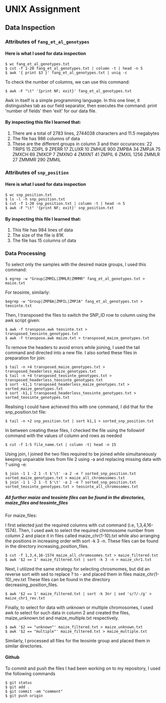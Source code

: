 # UNIX Assignment

## Data Inspection

### Attributes of `fang_et_al_genotypes`

#### Here is what I used for data inspection 

``` 
$ wc fang_et_al_genotypes.txt
$ cut -f 1-20 fang_et_al_genotypes.txt | column -t | head -n 5
$ awk '{ print $3 }' fang_et_al_genotypes.txt | uniq -c 
```
To check the number of columns, we can use this command:
``` 
$ awk -F "\t" '{print NF; exit}' fang_et_al_genotypes.txt
```
Awk in itself is a simple programming language. In this one liner, it distinguishes tab as our field separator, then executes the command: print 'number of fields' then 'exit' for our data file.

#### By inspecting this file I learned that:

1. There are a total of 2783 lines, 2744038 characters and 11.5 megabytes
2. The file has 986 columns of data 
3. These are the different groups in column 3 and their occurances: 
22 TRIPS
15 ZDIPL
9 ZPERR
17 ZLUXR
10 ZMHUE
900 ZMPBA
34 ZMPJA
75 ZMXCH
69 ZMXCP
7 ZMXNO
4 ZMXNT
41 ZMPIL
6 ZMXIL
1256 ZMMLR
27 ZMMMR
290 ZMMIL

### Attributes of `snp_position`

#### Here is what I used for data inspection 
```
$ wc snp_position.txt 
$ ls -l -h snp_position.txt 
$ cut -f 1-20 snp_position.txt | column -t | head -n 5
$ awk -F "\t" '{print NF; exit}' snp_position.txt 
```

#### By inspecting this file I learned that:

1. This file has 984 lines of data
2. The size of the file is 81K
3. The file has 15 columns of data 

### Data Processing

To select only the samples with the desired maize groups, I used this command: 
``` 
$ egrep -w "Group|ZMMIL|ZMMLR|ZMMMR" fang_et_al_genotypes.txt > maize.txt
```
For teosinte, similarly:
```
$egrep -w "Group|ZMPBA|ZMPIL|ZMPJA" fang_et_al_genotypes.txt > teosinte.txt
```

Then, I transposed the files to switch the SNP_ID row to column using the awk script given:
```
$ awk -f transpose.awk teosinte.txt > transposed_teosinte_genotypes.txt
$ awk -f transpose.awk maize.txt > transposed_maize_genotypes.txt
```
To remove the headers to avoid errors while joining, I used the tail command and directed into a new file. I also sorted these files in preparation for join:
```
$ tail -n +4 transposed_maize_genotypes.txt > transposed_headerless_maize_genotypes.txt
$ tail -n +4 transposed_teosinte_genotypes.txt > transposed_headerless_teosinte_genotypes.txt 
$ sort -k1,1 transposed_headerless_maize_genotypes.txt > sorted_maize_genotypes.txt
$ sort -k1,1 transposed_headerless_teosinte_genotypes.txt > sorted_teosinte_genotypes.txt
```
Realising I could have achieved this with one command, I did that for the snp_position.txt file:
```
$ tail -n +2 snp_position.txt | sort k1,1 > sorted_snp_position.txt
```

In between creating these files, I checked the file using the followinf command with the values of column and rows as needed
```
$ cut -f 1-5 file_name.txt | column -t| head -n 15
```
Using join, I joined the two files required to be joined while simultaneously keeping unpairable lines from file 2 using -a and replacing missing data with ? using -e:
```
$ join -1 1 -2 1 -t $'\t' -a 2 -e ? sorted_snp_position.txt sorted_maize_genotypes.txt > maize_all_chromosomes.txt 
$ join -1 1 -2 1 -t $'\t' -a 2 -e ? sorted_snp_position.txt sorted_teosinte_genotypes.txt > teosinte_all_chromosomes.txt
```

##### All further maize and teosinte files can be found in the directories, maize_files and teosinte_files

For maize_files:

I first selected just the required columns with cut command (i.e, 1,3,4,16-1574). Then, I used awk to select the required chromosome number from column 2 and place it in files called maize_chr(1-10).txt while also arranging the positions in increasing order with sort -k 3 -n. These files can be found in the directory increasing_position_files.
```
$ cut -f 1,3,4,16-1574 maize_all_chromosomes.txt > maize_filtered.txt
$ awk '$2 == 1' maize_filtered.txt | sort -k 3 -n > maize_chr1.txt
```
Next, I utilized the same strategy for selecting chrosmomes, but did an reverse sort with sed to replace ? to - and placed them in files maize_chr(1-10)_rev.txt
These files can be found in the directory decreasing_position_files.
```
$ awk '$2 == 1' maize_filtered.txt | sort -k 3nr | sed 's/?/-/g' > maize_chr1_rev.txt
```
Finally, to select for data with unknown or multiple chromosomes, I used awk to select for such data in column 2 and created the files, maize_unknown.txt and maize_multiple.txt respectively.
```
$ awk '$2 == "unknown"' maize_filtered.txt > maize_unknown.txt
$ awk '$2 == "multiple"' maize_filtered.txt > maize_multiple.txt
```
Similarly, I processed all files for the teosinte group and placed them in similar directories.

#### Github
To commit and push the files I had been working on to my repository, I used the following commands
```
$ git status
$ git add .
$ git commit -am "comment"
$ git push origin